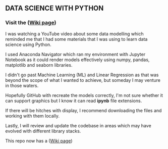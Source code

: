 ## DATA SCIENCE WITH PYTHON 

### Visit the ([Wiki page](https://github.com/appwebtech/Data-Science/wiki))

I was watching a YouTube video about some data modelling which reminded me that I had some materials that I was using to learn data science using Python.

I used Anaconda Navigator which ran my environment with Jupyter Notebook as it could render models effectively using numpy, pandas, matplotlib and seaborn libraries.

I didn't go past Machine Learning (ML) and Linear Regression as that was beyond the scope of what I wanted to achieve, but someday I may venture in those waters.

Hopefully GitHub with recreate the models correctly, I'm not sure whether it can support graphics but I know it can read **ipynb** file extensions.

If there will be hitches with display, I recommend downloading the files and working with them locally.

Lastly, I will review and update the codebase in areas which may have evolved with different library stacks.


This repo now has a ([Wiki page](https://github.com/appwebtech/Data-Science/wiki))
